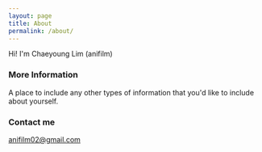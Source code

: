 ```yaml
---
layout: page
title: About
permalink: /about/
---
```


Hi! I'm Chaeyoung Lim (anifilm)

### More Information

A place to include any other types of information that you'd like to include about yourself.

### Contact me

[anifilm02@gmail.com](mailto:anifilm02@gmail.com)